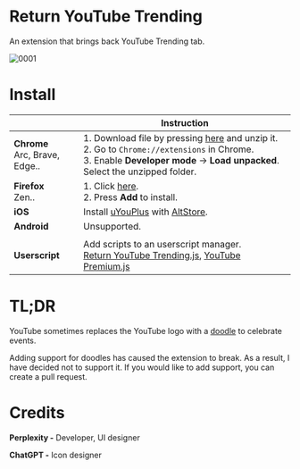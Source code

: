 # Return YouTube Trending
An extension that brings back YouTube Trending tab.

![0001](https://github.com/user-attachments/assets/9502d734-2a7c-45f4-a218-66fbfaf6fd02)


# Install

|  | Instruction |
|---|---|
| **Chrome** <br>Arc, Brave, Edge.. | 1. Download file by pressing [here](https://github.com/Dr-Sauce/ReturnYouTubeTrending/releases/latest/download/RYTT_Chrome.zip) and unzip it.  <br>2. Go to ```Chrome://extensions``` in Chrome.<br>3. Enable **Developer mode** → **Load unpacked**.  Select the unzipped folder. |
| **Firefox** <br>Zen.. | 1. Click [here](https://github.com/Dr-Sauce/ReturnYouTubeTrending/releases/latest/download/RYTT_Firefox.xpi).<br>2. Press **Add** to install.
| **iOS** | Install [uYouPlus](https://github.com/qnblackcat/uYouPlus) with [AltStore](https://altstore.io/). |
| **Android** | Unsupported. |
|  |  |
| **Userscript** | Add scripts to an userscript manager.<br>[Return YouTube Trending.js](https://raw.githubusercontent.com/Dr-Sauce/ReturnYouTubeTrending/refs/heads/main/Return%20YouTube%20Trending.js), [YouTube Premium.js](https://raw.githubusercontent.com/Dr-Sauce/ReturnYouTubeTrending/refs/heads/main/YouTube%20Premium.js) |


# TL;DR

YouTube sometimes replaces the YouTube logo with a [doodle](https://raw.githubusercontent.com/Dr-Sauce/ReturnYouTubeTrending/refs/heads/main/Doodle.json) to celebrate events.

Adding support for doodles has caused the extension to break. As a result, I have decided not to support it. If you would like to add support, you can create a pull request.


# Credits
**Perplexity -** Developer, UI designer

**ChatGPT -** Icon designer
